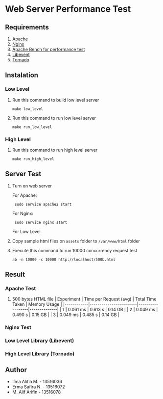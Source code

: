 # Web Server Performance Test

## Requirements
1. [Apache](https://httpd.apache.org/)
2. [Nginx](https://www.nginx.com/)
3. [Apache Bench for performance test](https://httpd.apache.org/docs/2.4/programs/ab.html)
4. [Libevent](https://libevent.org/)
5. [Tornado](https://www.tornadoweb.org/en/stable/)

## Instalation
### Low Level
1. Run this command to build low level server
    ```
    make low_level
    ```

2. Run this command to run low level server
    ```
    make run_low_level
    ```

### High Level
1. Run this command to run high level server
    ```
    make run_high_level
    ```

## Server Test
1. Turn on web server

   For Apache:
   ```
    sudo service apache2 start
   ```

   For Nginx:
   ```
    sudo service nginx start
   ```

   For Low Level

2. Copy sample html files on `assets` folder to `/var/www/html` folder

3. Execute this command to run 10000 concurrency request test

    ```
    ab -n 10000 -c 10000 http://localhost/500b.html
    ```

## Result

### Apache Test
1. 500 bytes HTML file
| Experiment | Time per Request (avg) | Total Time Taken | Memory Usage |
|------------|------------------------|------------------|--------------|
| 1          | 0.061 ms               | 0.613 s          | 0.14 GB      |
| 2          | 0.049 ms               | 0.490 s          | 0.15 GB      |
| 3          | 0.049 ms               | 0.485 s          | 0.14 GB      |

### Nginx Test

### Low Level Library (Libevent)

### High Level Library (Tornado)

## Author
- Ilma Alifia M. - 13516036
- Erma Safira N. - 13516072
- M. Alif Arifin - 13516078
